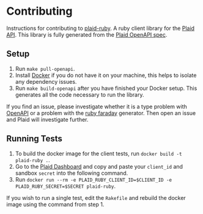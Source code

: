 # Contributing

Instructions for contributing to [plaid-ruby][1]. A ruby client library for the [Plaid API][2]. This library is fully generated from the [Plaid OpenAPI spec][3].

## Setup

1. Run `make pull-openapi`.
2. Install [Docker](https://docs.docker.com/desktop/) if you do not have it on your machine, this helps to isolate any dependency issues.
3. Run `make build-openapi` after you have finished your Docker setup. This generates all the code necessary to run the library.

If you find an issue, please investigate whether it is a type problem with [OpenAPI](3) or a problem with the [ruby faraday](https://github.com/OpenAPITools/openapi-generator/blob/master/docs/generators/ruby.md) generator. Then open an issue and Plaid will investigate further.

## Running Tests

1. To build the docker image for the client tests, run `docker build -t plaid-ruby .`.
2. Go to the [Plaid Dashboard](https://dashboard.plaid.com/) and copy and paste your `client_id` and sandbox `secret` into the following command.
3. Run `docker run --rm -e PLAID_RUBY_CLIENT_ID=$CLIENT_ID -e PLAID_RUBY_SECRET=$SECRET plaid-ruby`.

If you wish to run a single test, edit the `Rakefile` and rebuild the docker image using the command from step 1.

[1]: https://github.com/plaid/plaid-ruby
[2]: https://plaid.com
[3]: https://github.com/plaid/plaid-openapi
